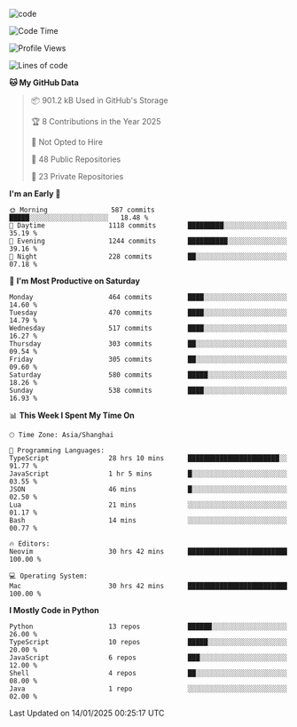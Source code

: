 
<!--
**liuyaanng/liuyaanng** is a ✨ _special_ ✨ repository because its `README.md` (this file) appears on your GitHub profile.

Here are some ideas to get you started:

- 🔭 I’m currently working on ...
- 🌱 I’m currently learning ...
- 👯 I’m looking to collaborate on ...
- 🤔 I’m looking for help with ...
- 💬 Ask me about ...
- 📫 How to reach me: ...
- 😄 Pronouns: ...
- ⚡ Fun fact: ...
-->


![code](https://cdn.jsdelivr.net/gh/liuyaanng/liuyaanng@1.0/code.gif) 

<!--START_SECTION:waka-->
![Code Time](http://img.shields.io/badge/Code%20Time-1%2C137%20hrs%2042%20mins-blue)

![Profile Views](http://img.shields.io/badge/Profile%20Views-0-blue)

![Lines of code](https://img.shields.io/badge/From%20Hello%20World%20I%27ve%20Written-18.8%20million%20lines%20of%20code-blue)

**🐱 My GitHub Data** 

> 📦 901.2 kB Used in GitHub's Storage 
 > 
> 🏆 8 Contributions in the Year 2025
 > 
> 🚫 Not Opted to Hire
 > 
> 📜 48 Public Repositories 
 > 
> 🔑 23 Private Repositories 
 > 
**I'm an Early 🐤** 

```text
🌞 Morning                587 commits         █████░░░░░░░░░░░░░░░░░░░░   18.48 % 
🌆 Daytime                1118 commits        █████████░░░░░░░░░░░░░░░░   35.19 % 
🌃 Evening                1244 commits        ██████████░░░░░░░░░░░░░░░   39.16 % 
🌙 Night                  228 commits         ██░░░░░░░░░░░░░░░░░░░░░░░   07.18 % 
```
📅 **I'm Most Productive on Saturday** 

```text
Monday                   464 commits         ████░░░░░░░░░░░░░░░░░░░░░   14.60 % 
Tuesday                  470 commits         ████░░░░░░░░░░░░░░░░░░░░░   14.79 % 
Wednesday                517 commits         ████░░░░░░░░░░░░░░░░░░░░░   16.27 % 
Thursday                 303 commits         ██░░░░░░░░░░░░░░░░░░░░░░░   09.54 % 
Friday                   305 commits         ██░░░░░░░░░░░░░░░░░░░░░░░   09.60 % 
Saturday                 580 commits         █████░░░░░░░░░░░░░░░░░░░░   18.26 % 
Sunday                   538 commits         ████░░░░░░░░░░░░░░░░░░░░░   16.93 % 
```


📊 **This Week I Spent My Time On** 

```text
🕑︎ Time Zone: Asia/Shanghai

💬 Programming Languages: 
TypeScript               28 hrs 10 mins      ███████████████████████░░   91.77 % 
JavaScript               1 hr 5 mins         █░░░░░░░░░░░░░░░░░░░░░░░░   03.55 % 
JSON                     46 mins             █░░░░░░░░░░░░░░░░░░░░░░░░   02.50 % 
Lua                      21 mins             ░░░░░░░░░░░░░░░░░░░░░░░░░   01.17 % 
Bash                     14 mins             ░░░░░░░░░░░░░░░░░░░░░░░░░   00.77 % 

🔥 Editors: 
Neovim                   30 hrs 42 mins      █████████████████████████   100.00 % 

💻 Operating System: 
Mac                      30 hrs 42 mins      █████████████████████████   100.00 % 
```

**I Mostly Code in Python** 

```text
Python                   13 repos            ██████░░░░░░░░░░░░░░░░░░░   26.00 % 
TypeScript               10 repos            █████░░░░░░░░░░░░░░░░░░░░   20.00 % 
JavaScript               6 repos             ███░░░░░░░░░░░░░░░░░░░░░░   12.00 % 
Shell                    4 repos             ██░░░░░░░░░░░░░░░░░░░░░░░   08.00 % 
Java                     1 repo              ░░░░░░░░░░░░░░░░░░░░░░░░░   02.00 % 
```




 Last Updated on 14/01/2025 00:25:17 UTC
<!--END_SECTION:waka-->
